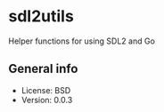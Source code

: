 # sdl2utils

Helper functions for using SDL2 and Go

## General info

* License: BSD
* Version: 0.0.3
